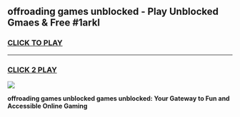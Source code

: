 
## offroading games unblocked - Play Unblocked Gmaes & Free #1arkl
<h3>
<a href="https://premium.freeplayer.one?title=offroading_games_unblocked&ref=01M">CLICK TO PLAY</a></h3>
<hr>

<h3>
<a href="https://premium.freeplayer.one?title=offroading_games_unblocked&ref=01M">CLICK 2 PLAY</a>
  
</h3>

<a href="https://premium.freeplayer.one?title=offroading_games_unblocked&ref=01M"><img src="https://clearcache.store/games.png"></a>


**offroading games unblocked games unblocked: Your Gateway to Fun and Accessible Online Gaming**
